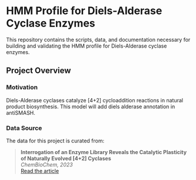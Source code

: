 # HMM Profile for Diels-Alderase Cyclase Enzymes

This repository contains the scripts, data, and documentation necessary for building and validating the HMM profile for Diels-Alderase cyclase enzymes.

## Project Overview

### Motivation
Diels-Alderase cyclases catalyze [4+2] cycloaddition reactions in natural product biosynthesis. This model will add diels alderase annotation in antiSMASH.

### Data Source
The data for this project is curated from:
> **Interrogation of an Enzyme Library Reveals the Catalytic Plasticity of Naturally Evolved [4+2] Cyclases**  
> *ChemBioChem, 2023*  
> [Read the article](https://chemistry-europe.onlinelibrary.wiley.com/doi/10.1002/cbic.202300382)

